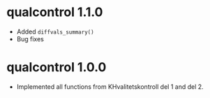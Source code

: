 # qualcontrol 1.1.0
* Added `diffvals_summary()`
* Bug fixes

# qualcontrol 1.0.0

* Implemented all functions from KHvalitetskontroll del 1 and del 2.
